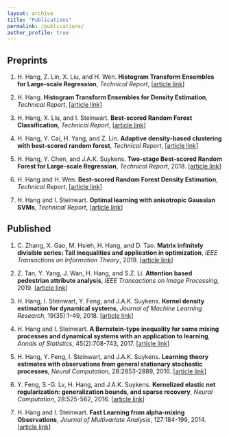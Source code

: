 ```yaml
---
layout: archive
title: "Publications"
permalink: /publications/
author_profile: true
---
```


## Preprints

1. H. Hang, Z. Lin, X. Liu, and H. Wen. **Histogram Transform Ensembles for Large-scale Regression**, *Technical Report*, \[[article link](https://arxiv.org/abs/1905.03729)\]

2. H. Hang. **Histogram Transform Ensembles for Density Estimation**, *Technical Report*, \[[article link](https://arxiv.org/abs/1911.11581)\]

3. H. Hang, X. Liu, and I. Steinwart. **Best-scored Random Forest Classification**, *Technical Report*, \[[article link](http://arxiv.org/abs/1905.11028)\]

4. H. Hang, Y. Cai, H. Yang, and Z. Lin. **Adaptive density-based clustering with best-scored random forest**, *Technical Report*, \[[article link](https://arxiv.org/abs/1906.10094)\]

5. H. Hang, Y. Chen, and J.A.K. Suykens. **Two-stage Best-scored Random Forest for Large-scale Regression**, *Technical Report*, 2018. \[[article link](https://arxiv.org/abs/1905.03438)\]

6. H. Hang and H. Wen. **Best-scored Random Forest Density Estimation**, *Technical Report*, \[[article link](https://arxiv.org/abs/1905.03729)\]

7. H. Hang and I. Steinwart. **Optimal learning with anisotropic Gaussian SVMs**, *Technical Report*, \[[article link](https://arxiv.org/abs/1810.02321)\]

## Published

1. C. Zhang, X. Gao, M. Hsieh, H. Hang, and D. Tao. **Matrix infinitely divisible series: Tail inequalities and application in optimization**, *IEEE Transactions on Information Theory*, 2019. \[[article link](https://ieeexplore.ieee.org/document/8892679)\]

2. Z. Tan, Y. Yang, J. Wan, H. Hang, and S.Z. Li. **Attention based pedestrian attribute analysis**, *IEEE Transactions on Image Processing*, 2019. \[[article link](https://ieeexplore.ieee.org/document/8755326)\]

3. H. Hang, I. Steinwart, Y. Feng, and J.A.K. Suykens. **Kernel density estimation for dynamical systems**, *Journal of Machine Learning Research*, 19(35):1-49, 2018. \[[article link](http://www.jmlr.org/papers/volume19/16-349/16-349.pdf)\]

4. H. Hang and I. Steinwart. **A Bernstein-type inequality for some mixing processes and dynamical systems with an application to learning**, *Annals of Statistics*, 45(2):708-743, 2017. \[[article link](https://projecteuclid.org/euclid.aos/1494921955)\]

5. H. Hang, Y. Feng, I. Steinwart, and J.A.K. Suykens. **Learning theory estimates with observations from general stationary stochastic processes**, *Neural Computation*, 28:2853-2889, 2016. \[[article link](https://www.mitpressjournals.org/doi/pdf/10.1162/NECO_a_00870)\]

6. Y. Feng, S.-G. Lv, H. Hang, and J.A.K. Suykens. **Kernelized elastic net regularization: generalization bounds, and sparse recovery**, *Neural Computation*, 28:525-562, 2016. \[[article link](https://www.mitpressjournals.org/doi/pdf/10.1162/NECO_a_00812)\]

7. H. Hang and I. Steinwart. **Fast Learning from alpha-mixing Observations**, *Journal of Multivariate Analysis*, 127:184-199, 2014. \[[article link](https://www.sciencedirect.com/science/article/pii/S0047259X14000426?via%3Dihub)\]



<!-- {% if author.googlescholar %}
  You can also find my articles on <u><a href="{{author.googlescholar}}">my Google Scholar profile</a>.</u>
{% endif %}

{% include base_path %}

{% for post in site.publications reversed %}
  {% include archive-single.html %}
{% endfor %}
 -->
